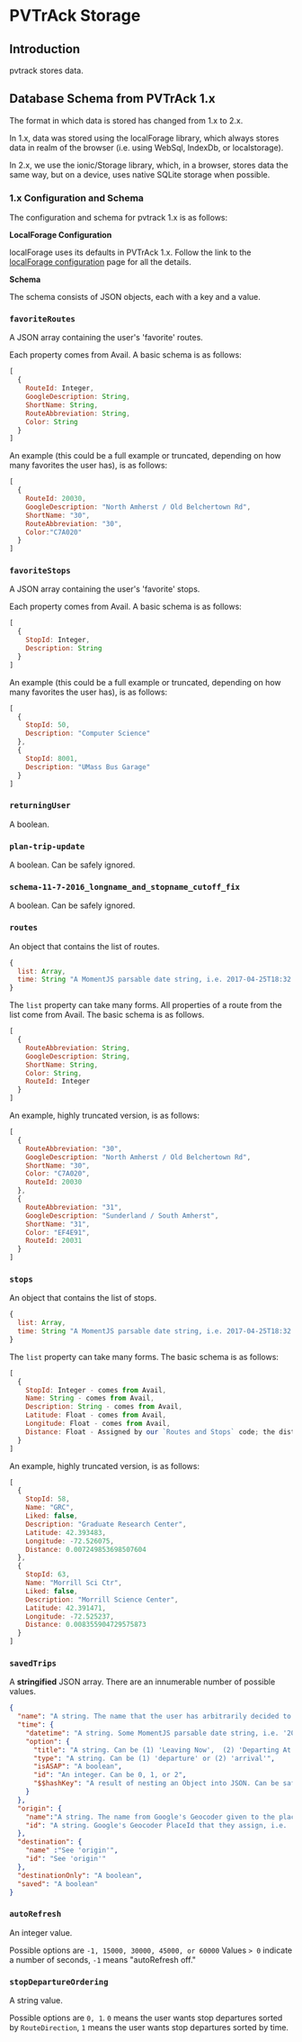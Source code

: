 # PVTrAck Storage

## Introduction

pvtrack stores data.

## Database Schema from PVTrAck 1.x

The format in which data is stored has changed from 1.x to 2.x.

In 1.x, data was stored using the localForage library, which always stores data in
realm of the browser (i.e. using WebSql, IndexDb, or localstorage).

In 2.x, we use the ionic/Storage library, which, in a browser, stores data the same
way, but on a device, uses native SQLite storage when possible.

### 1.x Configuration and Schema

The configuration and schema for pvtrack 1.x is as follows:

**LocalForage Configuration**

localForage uses its defaults in PVTrAck 1.x.  Follow the link to the
[localForage configuration](https://localforage.github.io/localForage/#settings-api-config)
page for all the details.

**Schema**

The schema consists of JSON objects, each with a key and a value.



### `favoriteRoutes`

A JSON array containing the user's 'favorite' routes.

Each property comes from Avail.
A basic schema is as follows:
```javascript
[
  {
    RouteId: Integer,
    GoogleDescription: String,
    ShortName: String,
    RouteAbbreviation: String,
    Color: String
  }
]
```
An example (this could be a full example or truncated, depending on how many favorites the user has), is as follows:
```javascript
[
  {
    RouteId: 20030,
    GoogleDescription: "North Amherst / Old Belchertown Rd",
    ShortName: "30",
    RouteAbbreviation: "30",
    Color:"C7A020"
  }
]
```



### `favoriteStops`

A JSON array containing the user's 'favorite' stops.

Each property comes from Avail.
A basic schema is as follows:
```javascript
[
  {
    StopId: Integer,
    Description: String
  }
]
```
An example (this could be a full example or truncated, depending on how many favorites the user has), is as follows:
```javascript
[
  {
    StopId: 50,
    Description: "Computer Science"
  },
  {
    StopId: 8001,
    Description: "UMass Bus Garage"
  }
]
```



### `returningUser`
A boolean.



### `plan-trip-update`
A boolean. Can be safely ignored.



### `schema-11-7-2016_longname_and_stopname_cutoff_fix`
A boolean. Can be safely ignored.



### `routes`

An object that contains the list of routes.
```javascript
{
  list: Array,
  time: String "A MomentJS parsable date string, i.e. 2017-04-25T18:32:36.900Z"
}
```

The `list` property can take many forms. All properties of a route from the list come from Avail.
The basic schema is as follows.
```javascript
[
  {
    RouteAbbreviation: String,
    GoogleDescription: String,
    ShortName: String,
    Color: String,
    RouteId: Integer
  }
]
```
An example, highly truncated version, is as follows:

```javascript
[
  {
    RouteAbbreviation: "30",
    GoogleDescription: "North Amherst / Old Belchertown Rd",
    ShortName: "30",
    Color: "C7A020",
    RouteId: 20030
  },
  {
    RouteAbbreviation: "31",
    GoogleDescription: "Sunderland / South Amherst",
    ShortName: "31",
    Color: "EF4E91",
    RouteId: 20031
  }
]
```



### `stops`
An object that contains the list of stops.
```javascript
{
  list: Array,
  time: String "A MomentJS parsable date string, i.e. 2017-04-25T18:32:36.900Z"
}
```
The `list` property can take many forms.
The basic schema is as follows:
```javascript
[
  {
    StopId: Integer - comes from Avail,
    Name: String - comes from Avail,
    Description: String - comes from Avail,
    Latitude: Float - comes from Avail,
    Longitude: Float - comes from Avail,
    Distance: Float - Assigned by our `Routes and Stops` code; the distance between the stop and the users last known location
  }
]
```
An example, highly truncated version, is as follows:

```javascript
[
  {
    StopId: 58,
    Name: "GRC",
    Liked: false,
    Description: "Graduate Research Center",
    Latitude: 42.393483,
    Longitude: -72.526075,
    Distance: 0.007249853698507604
  },
  {
    StopId: 63,
    Name: "Morrill Sci Ctr",
    Liked: false,
    Description: "Morrill Science Center",
    Latitude: 42.391471,
    Longitude: -72.525237,
    Distance: 0.008355904729575873
  }
]
```



### `savedTrips`
A **stringified** JSON array.
There are an innumerable number of possible values.
```json
{
  "name": "A string. The name that the user has arbitrarily decided to give their trip",
  "time": {
    "datetime": "A string. Some MomentJS parsable date string, i.e. '2017-04-25T18:17:43.911Z'",
    "option": {
      "title": "A string. Can be (1) 'Leaving Now',  (2) 'Departing At...', or (3) 'Arriving By...'",
      "type": "A string. Can be (1) 'departure' or (2) 'arrival'",
      "isASAP": "A boolean",
      "id": "An integer. Can be 0, 1, or 2",
      "$$hashKey": "A result of nesting an Object into JSON. Can be safely ignored"
    }
  },
  "origin": {
    "name":"A string. The name from Google's Geocoder given to the place the user chose, i.e. 'Old Belchertown Road'",
    "id": "A string. Google's Geocoder PlaceId that they assign, i.e. 'ChIJ9yh1I3_O5okReeFljL1URBk'"
  },
  "destination": {
    "name" :"See 'origin'",
    "id": "See 'origin'"
  },
  "destinationOnly": "A boolean",
  "saved": "A boolean"
}
```



### `autoRefresh`
An integer value.

Possible options are `-1, 15000, 30000, 45000, or 60000`
Values `> 0` indicate a number of seconds, `-1` means "autoRefresh off."



### `stopDepartureOrdering`
A string value.

Possible options are `0, 1`.  `0` means the user wants stop departures sorted by `RouteDirection`, `1` means the user wants stop departures sorted by time.
